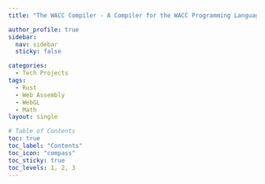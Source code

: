```yaml
---
title: "The WACC Compiler - A Compiler for the WACC Programming Language"

author_profile: true
sidebar:
  nav: sidebar
  sticky: false

categories: 
  - Tech Projects
tags: 
  - Rust
  - Web Assembly
  - WebGL
  - Math
layout: single

# Table of Contents
toc: true
toc_label: "Contents"
toc_icon: "compass"
toc_sticky: true
toc_levels: 1, 2, 3
---
```

<!--  -->
